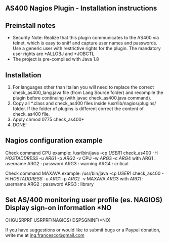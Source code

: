 AS400 Nagios Plugin - Installation instructions
----------------------------------------------------

Preinstall notes
-------------------

* Security Note: Realize that this plugin communicates to the AS400 via telnet, which is easy to sniff and capture user names and passwords.  Use a generic user with restrictive rights for the plugin. The mandatory user rights are *ALLOBJ and *JOBCTL
* The project is pre-compiled with Java 1.8

Installation
-----------------
1) For languages other than Italian you will need to replace the correct check_as400_lang.java file (from Lang Source folder) and recompile the plugin before continuing (with javac check_as400.java command).
2) Copy all *.class and check_as400 files inside /usr/lib/nagios/plugins/ folder. If the folder of plugins is different correct the content of check_as400 file.
3) Apply chmod 0775 check_as400*
4) DONE!


Nagios configuration example
-----------------
Check command CPU example: /usr/bin/java -cp $USER1$ check_as400 -H $HOSTADDRESS$ -u $ARG1$ -p $ARG2$ -v CPU -w $ARG3$ -c $ARG4$ 
with 	ARG1 : username
		ARG2 : password
		ARG3 : warning
		ARG4 : critical
		
Check command MAXAVA example: /usr/bin/java -cp $USER1$ check_as400 -H $HOSTADDRESS$ -u $ARG1$ -p $ARG2$ -v MAXAVA $ARG3$
with 	ARG1 : username
		ARG2 : password
		ARG3 : library


Set AS/400 monitoring user profile (es. NAGIOS) Display sign-on information *NO
-----------------
CHGUSRPRF USRPRF(NAGIOS) DSPSGNINF(*NO) 


If you have suggestions or would like to submit bugs or a Paypal donation, write me at ing.francesco@gmail.com